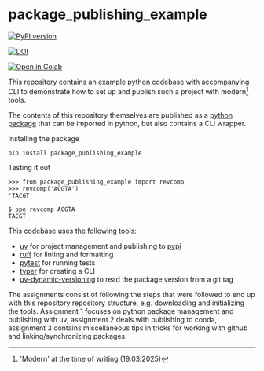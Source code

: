 # package_publishing_example
[![PyPI version](https://badge.fury.io/py/package-publishing-example.svg)](https://pypi.org/project/package-publishing-example/)


[![DOI](https://zenodo.org/badge/951219694.svg)](https://doi.org/10.5281/zenodo.15082110)


[![Open in Colab](https://colab.research.google.com/assets/colab-badge.svg)](https://colab.research.google.com/github/wur-bioinformatics/package_publishing_example/blob/main/example.ipynb)


This repository contains an example python codebase with accompanying CLI to demonstrate how to set up and publish such a project with modern[^1] tools. 

The contents of this repository themselves are published as a [python package](https://pypi.org/project/package-publishing-example/) that can be imported in python, but also contains a CLI wrapper.

Installing the package
```{sh}
pip install package_publishing_example 
```

Testing it out
```{python}
>>> from package_publishing_example import revcomp
>>> revcomp('ACGTA')
'TACGT'
```

```{sh}
$ ppe revcomp ACGTA
TACGT
```

This codebase uses the following tools: 
- [uv](https://docs.astral.sh/uv/) for project management and publishing to [pypi](https://pypi.org/)
- [ruff](https://docs.astral.sh/ruff/) for linting and formatting
- [pytest](https://docs.pytest.org/en/stable/) for running tests
- [typer](https://typer.tiangolo.com/) for creating a CLI
- [uv-dynamic-versioning](https://pypi.org/project/uv-dynamic-versioning/) to read the package version from a git tag 

The assignments consist of following the steps that were followed to end up with this repository repository structure, e.g. downloading and initializing the tools.
Assignment 1 focuses on python package management and publishing with uv, assignment 2 deals with publishing to conda, assignment 3 contains miscellaneous tips in tricks for working with github and linking/synchronizing packages.

[^1]: 'Modern' at the time of writing (19.03.2025)